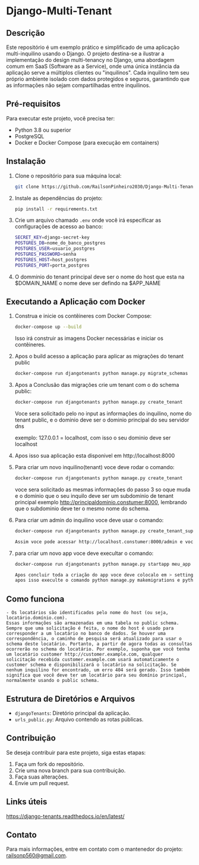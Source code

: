 ﻿# Django-Multi-Tenant

## Descrição

Este repositório é um exemplo prático e simplificado de uma aplicação multi-inquilino usando o Django. O projeto destina-se a ilustrar a implementação do design multi-tenancy no Django, uma abordagem comum em SaaS (Software as a Service), onde uma única instância da aplicação serve a múltiplos clientes ou "inquilinos". Cada inquilino tem seu próprio ambiente isolado com dados protegidos e seguros, garantindo que as informações não sejam compartilhadas entre inquilinos.


## Pré-requisitos

Para executar este projeto, você precisa ter:

- Python 3.8 ou superior
- PostgreSQL
- Docker e Docker Compose (para execução em containers)

## Instalação

1. Clone o repositório para sua máquina local:

    ```bash
    git clone https://github.com/RailsonPinheiro2030/Django-Multi-Tenant
    ```

2. Instale as dependências do projeto:

    ```bash
    pip install -r requirements.txt
    ``` 

3. Crie um arquivo chamado `.env` onde você irá especificar as configurações de acesso ao banco:

    ```bash
    SECRET_KEY=django-secret-key
    POSTGRES_DB=nome_do_banco_postgres
    POSTGRES_USER=usuario_postgres
    POSTGRES_PASSWORD=senha
    POSTGRES_HOST=host_postgres
    POSTGRES_PORT=porta_postgres
    ```


4. O domminio do tenant principal deve ser o nome do host que esta na $DOMAIN_NAME o nome deve ser defindo na $APP_NAME



## Executando a Aplicação com Docker

1. Construa e inicie os contêineres com Docker Compose:

    ```bash
    docker-compose up --build
    ```

    Isso irá construir as imagens Docker necessárias e iniciar os contêineres.


2. Apos o build acesso a aplicação para aplicar as migrações do tenant public
    ```bash
    docker-compose run djangotenants python manage.py migrate_schemas
    ```


3.  Apos a Conclusão das migrações crie um tenant com o do schema public:
    ```bash
    docker-compose run djangotenants python manage.py create_tenant
    ```
    Voce sera solicitado pelo no input as informações do inquilino, nome do tenant public, e o dominio deve ser o dominio principal do seu servidor dns

    exemplo: 127.0.0.1 = localhost, com isso o seu dominio deve ser localhost


4. Apos isso sua aplicação esta disponivel em http://localhost:8000



5. Para criar um novo inquilino(tenant) voce deve rodar o comando:
    ```bash
    docker-compose run djangotenants python manage.py create_tenant
    ```
    voce sera solicitado as mesmas informações do passo 3 so oque muda e o dominio que o seu inquilo deve ser um subdominio de tenant principal exemplo http://principaldominio.constumer:8000, lembrando que o subdominio deve ter o mesmo nome do schema.


6. Para criar um admin do inquilino voce deve usar o comando:
    ```bash
    docker-compose run djangotenants python manage.py create_tenant_superuser --schema=nome_do_schema_do_inquilino

    Assim voce pode acessar http://localhost.constumer:8000/admin e voce estara acessando o administrador do inquilino
    ```


7. para criar um novo app voce deve execultar o comando:
    ```bash
    docker-compose run djangotenants python manage.py startapp meu_app

    Apos concluir toda a criação do app voce deve colocalo em > settings.py TENANT_APPS(meu_app) se o seu app for destinado aos inquilinos, se for um app public(que possa se acessado somente pelo host principal) voce de colocar o app em SHARED_APPS
    apos isso execulte o comando python manage.py makemigrations e python manage.py migrate_schemas para que o app possa ser adicionado no schema dos inquilinos.
    ```


## Como funciona
    - Os locatários são identificados pelo nome do host (ou seja, locatário.domínio.com). 
    Essas informações são armazenadas em uma tabela no public schema. Sempre que uma solicitação é feita, o nome do host é usado para corresponder a um locatário no banco de dados. Se houver uma correspondência, o caminho de pesquisa será atualizado para usar o schema deste locatário. Portanto, a partir de agora todas as consultas ocorrerão no schema do locatário. Por exemplo, suponha que você tenha um locatário customer http://customer.example.com, qualquer solicitação recebida customer.example.com usará automaticamente o customer schema e disponibilizará o locatário na solicitação. Se nenhum inquilino for encontrado, um erro 404 será gerado. Isso também significa que você deve ter um locatário para seu domínio principal, normalmente usando o public schema.

    
    


## Estrutura de Diretórios e Arquivos

- `djangoTenants`: Diretório principal da aplicação.
- `urls_public.py`: Arquivo contendo as rotas públicas.

## Contribuição

Se deseja contribuir para este projeto, siga estas etapas:

1. Faça um fork do repositório.
2. Crie uma nova branch para sua contribuição.
3. Faça suas alterações.
4. Envie um pull request.



## Links úteis

https://django-tenants.readthedocs.io/en/latest/


## Contato

Para mais informações, entre em contato com o mantenedor do projeto: [railsonp560@gmail.com](mailto:railsonp560@gmail.com).

